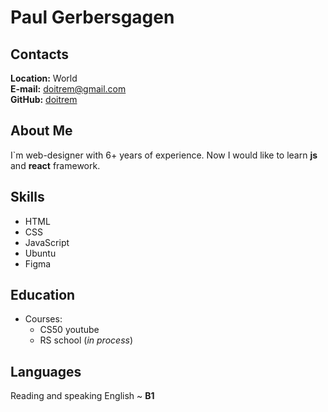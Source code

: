 # Paul Gerbersgagen

## Contacts
**Location:** World  
**E-mail:** doitrem@gmail.com  
**GitHub:** [doitrem](https://github.com/doitrem)

## About Me  
I`m web-designer with 6+ years of experience. Now I would like to learn __js__ and __react__ framework.

## Skills 
* HTML
* CSS
* JavaScript
* Ubuntu
* Figma

## Education
* Courses:
    + CS50 youtube
    + RS school (_in process_)

## Languages
Reading and speaking English ~ __B1__ 